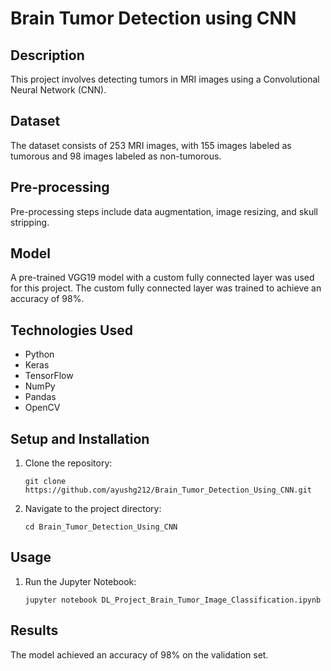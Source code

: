 # Brain Tumor Detection using CNN

## Description
This project involves detecting tumors in MRI images using a Convolutional Neural Network (CNN).

## Dataset
The dataset consists of 253 MRI images, with 155 images labeled as tumorous and 98 images labeled as non-tumorous.

## Pre-processing
Pre-processing steps include data augmentation, image resizing, and skull stripping.

## Model
A pre-trained VGG19 model with a custom fully connected layer was used for this project. The custom fully connected layer was trained to achieve an accuracy of 98%.

## Technologies Used
- Python
- Keras
- TensorFlow
- NumPy
- Pandas
- OpenCV

## Setup and Installation

1. Clone the repository:
   ```
   git clone https://github.com/ayushg212/Brain_Tumor_Detection_Using_CNN.git  
2. Navigate to the project directory:
   ```
   cd Brain_Tumor_Detection_Using_CNN
## Usage

1. Run the Jupyter Notebook:
   ```
   jupyter notebook DL_Project_Brain_Tumor_Image_Classification.ipynb
## Results
The model achieved an accuracy of 98% on the validation set.


